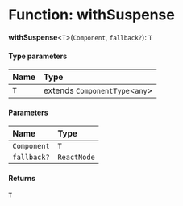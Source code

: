 # Function: withSuspense

**withSuspense**<`T`>(`Component`, `fallback?`): `T`

#### Type parameters

| Name | Type |
| :------ | :------ |
| `T` | extends `ComponentType`<`any`> |

#### Parameters

| Name | Type |
| :------ | :------ |
| `Component` | `T` |
| `fallback?` | `ReactNode` |

#### Returns

`T`
